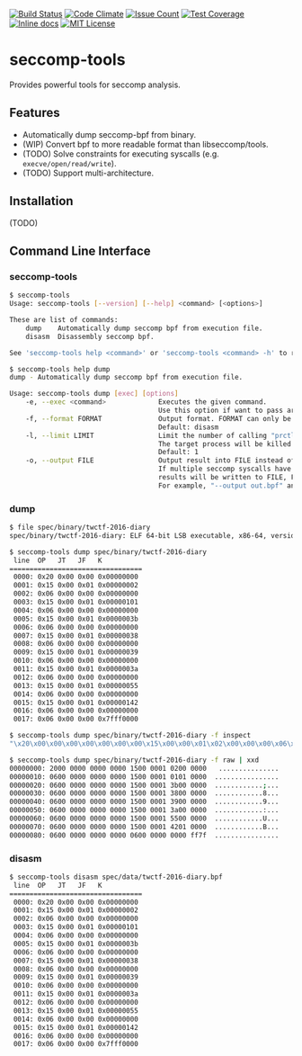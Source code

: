[![Build Status](https://travis-ci.org/david942j/seccomp-tools.svg?branch=master)](https://travis-ci.org/david942j/seccomp-tools)
[![Code Climate](https://codeclimate.com/github/david942j/seccomp-tools/badges/gpa.svg)](https://codeclimate.com/github/david942j/seccomp-tools)
[![Issue Count](https://codeclimate.com/github/david942j/seccomp-tools/badges/issue_count.svg)](https://codeclimate.com/github/david942j/seccomp-tools)
[![Test Coverage](https://codeclimate.com/github/david942j/seccomp-tools/badges/coverage.svg)](https://codeclimate.com/github/david942j/seccomp-tools/coverage)
[![Inline docs](https://inch-ci.org/github/david942j/seccomp-tools.svg?branch=master)](https://inch-ci.org/github/david942j/seccomp-tools)
[![MIT License](https://img.shields.io/badge/license-MIT-blue.svg)](http://choosealicense.com/licenses/mit/)

# seccomp-tools
Provides powerful tools for seccomp analysis.

## Features
* Automatically dump seccomp-bpf from binary.
* (WIP) Convert bpf to more readable format than libseccomp/tools.
* (TODO) Solve constraints for executing syscalls (e.g. `execve/open/read/write`).
* (TODO) Support multi-architecture.

## Installation

(TODO)

## Command Line Interface

### seccomp-tools
```bash
$ seccomp-tools
Usage: seccomp-tools [--version] [--help] <command> [<options>]

These are list of commands:
	dump	Automatically dump seccomp bpf from execution file.
	disasm	Disassembly seccomp bpf.

See 'seccomp-tools help <command>' or 'seccomp-tools <command> -h' to read about a specific subcommand.

$ seccomp-tools help dump
dump - Automatically dump seccomp bpf from execution file.

Usage: seccomp-tools dump [exec] [options]
    -e, --exec <command>             Executes the given command.
                                     Use this option if want to pass arguments to the execution file.
    -f, --format FORMAT              Output format. FORMAT can only be one of <disasm|raw|inspect>.
                                     Default: disasm
    -l, --limit LIMIT                Limit the number of calling "prctl(PR_SET_SECCOMP)".
                                     The target process will be killed whenever its calling times reaches LIMIT.
                                     Default: 1
    -o, --output FILE                Output result into FILE instead of stdout.
                                     If multiple seccomp syscalls have been invoked (see --limit),
                                     results will be written to FILE, FILE_1, FILE_2.. etc.
                                     For example, "--output out.bpf" and the output files are out.bpf, out_1.bpf, ...

```

### dump
```bash
$ file spec/binary/twctf-2016-diary
spec/binary/twctf-2016-diary: ELF 64-bit LSB executable, x86-64, version 1 (SYSV), dynamically linked, interpreter /lib64/ld-linux-x86-64.so.2, for GNU/Linux 2.6.24, BuildID[sha1]=3648e29153ac0259a0b7c3e25537a5334f50107f, not stripped

$ seccomp-tools dump spec/binary/twctf-2016-diary
 line  OP   JT   JF   K
=================================
 0000: 0x20 0x00 0x00 0x00000000
 0001: 0x15 0x00 0x01 0x00000002
 0002: 0x06 0x00 0x00 0x00000000
 0003: 0x15 0x00 0x01 0x00000101
 0004: 0x06 0x00 0x00 0x00000000
 0005: 0x15 0x00 0x01 0x0000003b
 0006: 0x06 0x00 0x00 0x00000000
 0007: 0x15 0x00 0x01 0x00000038
 0008: 0x06 0x00 0x00 0x00000000
 0009: 0x15 0x00 0x01 0x00000039
 0010: 0x06 0x00 0x00 0x00000000
 0011: 0x15 0x00 0x01 0x0000003a
 0012: 0x06 0x00 0x00 0x00000000
 0013: 0x15 0x00 0x01 0x00000055
 0014: 0x06 0x00 0x00 0x00000000
 0015: 0x15 0x00 0x01 0x00000142
 0016: 0x06 0x00 0x00 0x00000000
 0017: 0x06 0x00 0x00 0x7fff0000

$ seccomp-tools dump spec/binary/twctf-2016-diary -f inspect
"\x20\x00\x00\x00\x00\x00\x00\x00\x15\x00\x00\x01\x02\x00\x00\x00\x06\x00\x00\x00\x00\x00\x00\x00\x15\x00\x00\x01\x01\x01\x00\x00\x06\x00\x00\x00\x00\x00\x00\x00\x15\x00\x00\x01\x3B\x00\x00\x00\x06\x00\x00\x00\x00\x00\x00\x00\x15\x00\x00\x01\x38\x00\x00\x00\x06\x00\x00\x00\x00\x00\x00\x00\x15\x00\x00\x01\x39\x00\x00\x00\x06\x00\x00\x00\x00\x00\x00\x00\x15\x00\x00\x01\x3A\x00\x00\x00\x06\x00\x00\x00\x00\x00\x00\x00\x15\x00\x00\x01\x55\x00\x00\x00\x06\x00\x00\x00\x00\x00\x00\x00\x15\x00\x00\x01\x42\x01\x00\x00\x06\x00\x00\x00\x00\x00\x00\x00\x06\x00\x00\x00\x00\x00\xFF\x7F"

$ seccomp-tools dump spec/binary/twctf-2016-diary -f raw | xxd
00000000: 2000 0000 0000 0000 1500 0001 0200 0000   ...............
00000010: 0600 0000 0000 0000 1500 0001 0101 0000  ................
00000020: 0600 0000 0000 0000 1500 0001 3b00 0000  ............;...
00000030: 0600 0000 0000 0000 1500 0001 3800 0000  ............8...
00000040: 0600 0000 0000 0000 1500 0001 3900 0000  ............9...
00000050: 0600 0000 0000 0000 1500 0001 3a00 0000  ............:...
00000060: 0600 0000 0000 0000 1500 0001 5500 0000  ............U...
00000070: 0600 0000 0000 0000 1500 0001 4201 0000  ............B...
00000080: 0600 0000 0000 0000 0600 0000 0000 ff7f  ................

```

### disasm
```bash
$ seccomp-tools disasm spec/data/twctf-2016-diary.bpf
 line  OP   JT   JF   K
=================================
 0000: 0x20 0x00 0x00 0x00000000
 0001: 0x15 0x00 0x01 0x00000002
 0002: 0x06 0x00 0x00 0x00000000
 0003: 0x15 0x00 0x01 0x00000101
 0004: 0x06 0x00 0x00 0x00000000
 0005: 0x15 0x00 0x01 0x0000003b
 0006: 0x06 0x00 0x00 0x00000000
 0007: 0x15 0x00 0x01 0x00000038
 0008: 0x06 0x00 0x00 0x00000000
 0009: 0x15 0x00 0x01 0x00000039
 0010: 0x06 0x00 0x00 0x00000000
 0011: 0x15 0x00 0x01 0x0000003a
 0012: 0x06 0x00 0x00 0x00000000
 0013: 0x15 0x00 0x01 0x00000055
 0014: 0x06 0x00 0x00 0x00000000
 0015: 0x15 0x00 0x01 0x00000142
 0016: 0x06 0x00 0x00 0x00000000
 0017: 0x06 0x00 0x00 0x7fff0000

```
